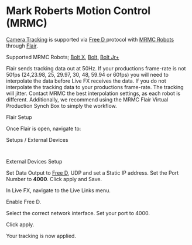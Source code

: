 # Mark Roberts Motion Control (MRMC)

[Camera Tracking](../camera-tracking/) is supported via [Free D ](../camera-tracking/camera-trackers/freed.md)protocol with [MRMC Robots ](https://www.mrmoco.com/motion-control/)through [Flair](https://www.mrmoco.com/motion-control/flair/).&#x20;

Supported MRMC Robots; [Bolt X](https://www.mrmoco.com/motion-control/bolt-x/), [Bolt,](https://www.mrmoco.com/motion-control/bolt/) [Bolt Jr+](https://www.mrmoco.com/motion-control/bolt-jr-plus/)

Flair sends tracking data out at 50Hz. If your productions frame-rate is not 50fps (24,23.98, 25, 29.97, 30, 48, 59.94 or 60fps) you will need to interpolate the data before Live FX receives the data. If you do not interpolate the tracking data to your productions frame-rate. The tracking will jitter. Contact MRMC the best interpolation settings, as each robot is different. Additionally, we recommend using the MRMC Flair Virtual Production Synch Box to simply the workflow.

Flair Setup

Once Flair is open, navigate to:

Setups / External Devices

<figure><img src="../.gitbook/assets/Screenshot 2024-08-29 at 5.37.38 PM.png" alt=""><figcaption></figcaption></figure>

<figure><img src="../.gitbook/assets/Screenshot 2024-08-29 at 5.36.00 PM.png" alt=""><figcaption></figcaption></figure>

External Devices Setup

Set Data Output to [Free D](../camera-tracking/camera-trackers/freed.md), UDP and set a Static IP address. Set the Port Number to **4000**. Click apply and Save.

In Live FX, navigate to the Live Links menu.

Enable Free D.&#x20;

Select the correct network interface. Set your port to 4000.&#x20;

Click apply.&#x20;

Your tracking is now applied.

